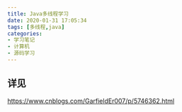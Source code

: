 ```yaml
---
title: Java多线程学习
date: 2020-01-31 17:05:34
tags: [多线程,java]
categories:
- 学习笔记
- 计算机
- 源码学习
---
```


## 详见

https://www.cnblogs.com/GarfieldEr007/p/5746362.html
